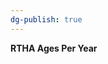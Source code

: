 ```yaml
---
dg-publish: true
---
```


<span><span><p dir="auto"><strong>RTHA Ages Per Year</strong></p></span></span><canvas height="0" width="0" style="display: block; box-sizing: border-box; height: 0px; width: 0px;"></canvas>
